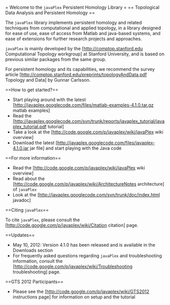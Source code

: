 = Welcome to the `javaPlex` Persistent Homology Library =
== Topological Data Analysis and Persistent Homology ==

The `javaPlex` library implements persistent homology and related techniques from computational and applied topology, in a library designed for ease of use, ease of access from Matlab and java-based systems, and ease of extensions for further research projects and approaches.

`javaPlex` is mainly developed by the [http://comptop.stanford.edu Computational Topology workgroup] at Stanford University, and is based on previous similar packages from the same group.

For persistent homology and its capabilities, we recommend the survey article [http://comptop.stanford.edu/preprints/topologyAndData.pdf Topology and Data] by Gunnar Carlsson.

==How to get started?==
  * Start playing around with the latest [http://javaplex.googlecode.com/files/matlab-examples-4.1.0.tar.gz matlab examples]
  * Read the [http://javaplex.googlecode.com/svn/trunk/reports/javaplex_tutorial/javaplex_tutorial.pdf tutorial]
  * Take a look at the [http://code.google.com/p/javaplex/wiki/javaPlex wiki overview]
  * Download the latest [http://javaplex.googlecode.com/files/javaplex-4.1.0.jar jar file] and start playing with the Java code

==For more information==
  * Read the [http://code.google.com/p/javaplex/wiki/javaPlex wiki overview]
  * Read about the [http://code.google.com/p/javaplex/wiki/ArchitectureNotes architecture] of `javaPlex`
  * Look at the [http://javaplex.googlecode.com/svn/trunk/doc/index.html javadoc]

==Citing `javaPlex`==

To cite `javaPlex`, please consult the [http://code.google.com/p/javaplex/wiki/Citation citation] page.

==Updates==
  * May 10, 2012: Version 4.1.0 has been released and is available in the Downloads section
  * For frequently asked questions regarding `javaPlex` and troubleshooting information, consult the [http://code.google.com/p/javaplex/wiki/Troubleshooting troubleshooting] page.


==GTS 2012 Participants==
  * Please see the [http://code.google.com/p/javaplex/wiki/GTS2012 instructions page] for information on setup and the tutorial
